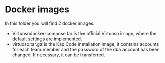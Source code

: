 # Docker images

In this folder you will find 2 docker images:

- Virtuosodocker-compose.tar is the official Virtuoso image, where the default settings are implemented.
- virtuoso.tar.gz is the Kap Code installation image, it contains accounts for each team member and the password of the dba account has been changed. If necessary, it can be transferred.

